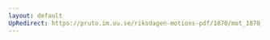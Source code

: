 ```yaml
---
layout: default
UpRedirect: https://pruto.im.uu.se/riksdagen-motions-pdf/1870/mot_1870__ak__37.pdf
---
```


